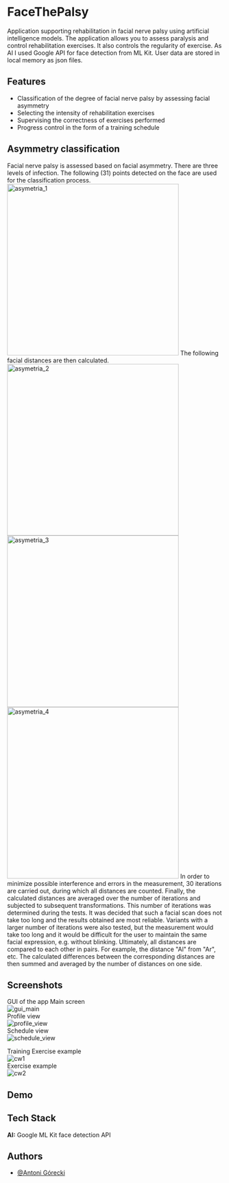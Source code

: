 
# FaceThePalsy

Application supporting rehabilitation in facial nerve palsy using artificial intelligence models. The application allows you to assess paralysis and control rehabilitation exercises. It also controls the regularity of exercise. As AI I used Google API for face detection from ML Kit. User data are stored in local memory as json files. 


## Features

- Classification of the degree of facial nerve palsy by assessing facial asymmetry
- Selecting the intensity of rehabilitation exercises
- Supervising the correctness of exercises performed
- Progress control in the form of a training schedule


## Asymmetry classification

Facial nerve palsy is assessed based on facial asymmetry. There are three levels of infection. 
The following (31) points detected on the face are used for the classification process.
<img src="https://github.com/everinho/FaceThePalsy/assets/117845737/4fa42989-38e4-4111-abd9-df26518e82a8" alt="asymetria_1" width="400">
The following facial distances are then calculated.
<img src="https://github.com/everinho/FaceThePalsy/assets/117845737/34dca897-15d3-4dbf-b0cb-35ad7dea048c" alt="asymetria_2" width="400">
<img src="https://github.com/everinho/FaceThePalsy/assets/117845737/d420d5e3-e5a7-45a6-af6e-688401ead7c0" alt="asymetria_3" width="400">
<img src="https://github.com/everinho/FaceThePalsy/assets/117845737/60cc8f30-7f4d-4d9a-85d9-a72301023e86" alt="asymetria_4" width="400">
In order to minimize possible interference and errors in the measurement, 30 iterations are carried out, during which all distances are counted. Finally, the calculated distances are averaged over the number of iterations and subjected to subsequent transformations. This number of iterations was determined during the tests. It was decided that such a facial scan does not take too long and the results obtained are most reliable. Variants with a larger number of iterations were also tested, but the measurement would take too long and it would be difficult for the user to maintain the same facial expression, e.g. without blinking. Ultimately, all distances are compared to each other in pairs. For example, the distance "Al" from "Ar", etc. The calculated differences between the corresponding distances are then summed and averaged by the number of distances on one side.

## Screenshots

GUI of the app
Main screen <br />
![gui_main](https://github.com/everinho/FaceThePalsy/assets/117845737/cffa7f0a-5dcd-493f-a216-cbcd36c10a58) <br />
Profile view <br />
![profile_view](https://github.com/everinho/FaceThePalsy/assets/117845737/e20d0c0c-8126-40e9-8507-556a445b6929) <br />
Schedule view <br />
![schedule_view](https://github.com/everinho/FaceThePalsy/assets/117845737/de3c5ef2-daaa-425d-bc11-79e9d257ce0f) <br />

Training
Exercise example <br />
![cw1](https://github.com/everinho/FaceThePalsy/assets/117845737/92ec37a6-2115-4305-b7cf-4d8a19b5cf6c) <br />
Exercise example <br />
![cw2](https://github.com/everinho/FaceThePalsy/assets/117845737/43d2ca9d-da6a-485a-b0b2-ca8bb27bd4f1) <br />

## Demo




## Tech Stack

**AI:** Google ML Kit face detection API


## Authors

- [@Antoni Górecki](https://github.com/everinho)

